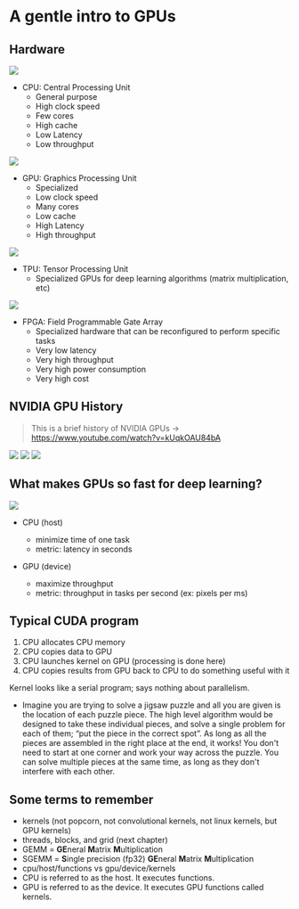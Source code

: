 # A gentle intro to GPUs


## Hardware
![](assets/cpu.png)
- CPU: Central Processing Unit 
    - General purpose
    - High clock speed
    - Few cores
    - High cache
    - Low Latency
    - Low throughput

![](assets/gpu.png)
- GPU: Graphics Processing Unit 
    - Specialized
    - Low clock speed
    - Many cores
    - Low cache
    - High Latency
    - High throughput

![](assets/tpu.png)
- TPU: Tensor Processing Unit 
    - Specialized GPUs for deep learning algorithms (matrix multiplication, etc)

![](assets/fpga.png)
- FPGA: Field Programmable Gate Array 
    - Specialized hardware that can be reconfigured to perform specific tasks
    - Very low latency
    - Very high throughput
    - Very high power consumption
    - Very high cost

## NVIDIA GPU History
> This is a brief history of NVIDIA GPUs -> https://www.youtube.com/watch?v=kUqkOAU84bA

![](assets/history01.png)
![](assets/history02.png)
![](assets/history03.png)

## What makes GPUs so fast for deep learning?
![](assets/cpu-vs-gpu.png)

- CPU (host)
    - minimize time of one task
    - metric: latency in seconds

- GPU (device)
    - maximize throughput
    - metric: throughput in tasks per second (ex: pixels per ms)

## Typical CUDA program
1. CPU allocates CPU memory
2. CPU copies data to GPU
3. CPU launches kernel on GPU (processing is done here)
4. CPU copies results from GPU back to CPU to do something useful with it

Kernel looks like a serial program; says nothing about parallelism. 
- Imagine you are trying to solve a jigsaw puzzle and all you are given is the location of each puzzle piece. The high level algorithm would be designed to take these individual pieces, and solve a single problem for each of them; “put the piece in the correct spot”. As long as all the pieces are assembled in the right place at the end, it works! You don't need to start at one corner and work your way across the puzzle. You can solve multiple pieces at the same time, as long as they don't interfere with each other.

## Some terms to remember
- kernels (not popcorn, not convolutional kernels, not linux kernels, but GPU kernels)
- threads, blocks, and grid (next chapter)
- GEMM = **GE**neral **M**atrix **M**ultiplication
- SGEMM = **S**ingle precision (fp32) **GE**neral **M**atrix **M**ultiplication
- cpu/host/functions vs gpu/device/kernels
- CPU is referred to as the host. It executes functions. 
- GPU is referred to as the device. It executes GPU functions called kernels.



